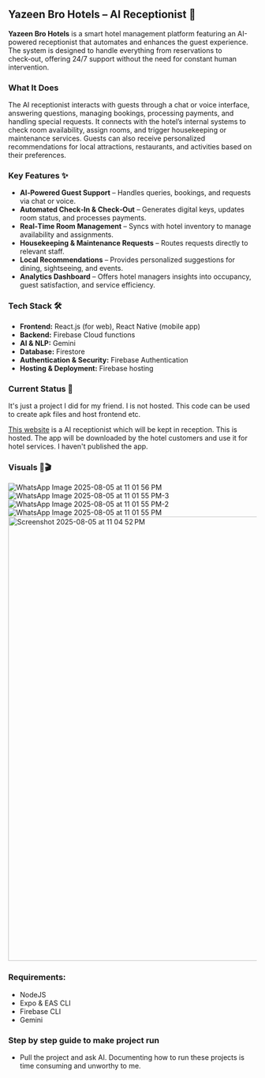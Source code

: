 ## Yazeen Bro Hotels – AI Receptionist 🏨

**Yazeen Bro Hotels** is a smart hotel management platform featuring an AI-powered receptionist that automates and enhances the guest experience. The system is designed to handle everything from reservations to check‑out, offering 24/7 support without the need for constant human intervention.

### What It Does 
The AI receptionist interacts with guests through a chat or voice interface, answering questions, managing bookings, processing payments, and handling special requests. It connects with the hotel’s internal systems to check room availability, assign rooms, and trigger housekeeping or maintenance services. Guests can also receive personalized recommendations for local attractions, restaurants, and activities based on their preferences.

### Key Features ✨
- **AI‑Powered Guest Support** – Handles queries, bookings, and requests via chat or voice.
- **Automated Check‑In & Check‑Out** – Generates digital keys, updates room status, and processes payments.
- **Real‑Time Room Management** – Syncs with hotel inventory to manage availability and assignments.
- **Housekeeping & Maintenance Requests** – Routes requests directly to relevant staff.
- **Local Recommendations** – Provides personalized suggestions for dining, sightseeing, and events.
- **Analytics Dashboard** – Offers hotel managers insights into occupancy, guest satisfaction, and service efficiency.

### Tech Stack 🛠️
- **Frontend:** React.js (for web), React Native (mobile app)
- **Backend:** Firebase Cloud functions
- **AI & NLP:** Gemini
- **Database:** Firestore
- **Authentication & Security:** Firebase Authentication
- **Hosting & Deployment:** Firebase hosting

### Current Status 🚧
It's just a project I did for my friend. I is not hosted. This code can be used to create apk files and host frontend etc.

[This website](https://yazeen-bro-hotels.web.app) is a AI receptionist which will be kept in reception. This is hosted. The app will be downloaded by the hotel customers and use it for hotel services. I haven't published the app.

### Visuals 📸🎬

![WhatsApp Image 2025-08-05 at 11 01 56 PM](https://github.com/user-attachments/assets/29f3ef85-1ab3-41c1-bfe8-3e5e973eb13f)
![WhatsApp Image 2025-08-05 at 11 01 55 PM-3](https://github.com/user-attachments/assets/3e5f01fe-d340-46b3-9abf-9b91dfb0b1f5)
![WhatsApp Image 2025-08-05 at 11 01 55 PM-2](https://github.com/user-attachments/assets/36a14217-025d-4e55-8e35-d3cad27413af)
![WhatsApp Image 2025-08-05 at 11 01 55 PM](https://github.com/user-attachments/assets/7898478e-292a-43f8-908f-ffec7ae49c0d)
<img width="929" height="900" alt="Screenshot 2025-08-05 at 11 04 52 PM" src="https://github.com/user-attachments/assets/5701d17c-736d-4765-972d-5c95322bc259" />

### Requirements:
- NodeJS
- Expo & EAS CLI
- Firebase CLI
- Gemini

### Step by step guide to make project run

- Pull the project and ask AI. Documenting how to run these projects is time consuming and unworthy to me.
